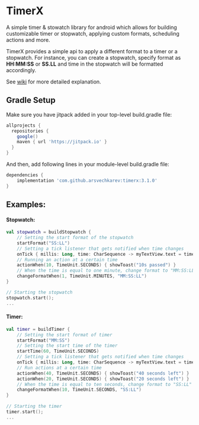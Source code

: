 # TimerX
A simple timer & stowatch library for android which allows for building customizable timer or stopwatch, applying custom formats, scheduling actions and more.

TimerX provides a simple api to apply a different format to a timer or a stopwatch. For instance, you can create a stopwatch, specify format as **HH:MM:SS** or **SS.LL** and time in the stopwatch will be formatted accordingly. 

See [wiki](https://github.com/arsvechkarev/TimerX/wiki/Format-syntax) for more detailed explanation.

## Gradle Setup
Make sure you have jitpack added in your top-level build.gradle file:
```groovy
allprojects {
  repositories {
    google()
    maven { url 'https://jitpack.io' }
  }
}
```


And then, add following lines in your module-level build.gradle file:
```groovy
dependencies {
    implementation 'com.github.arsvechkarev:timerx:3.1.0'
}
```


## Examples:
#### Stopwatch:
```kotlin
val stopwatch = buildStopwatch { 
    // Setting the start format of the stopwatch
    startFormat("SS:LL")
    // Setting a tick listener that gets notified when time changes
    onTick { millis: Long, time: CharSequence -> myTextView.text = time }
    // Running an action at a certain time
    actionWhen(10, TimeUnit.SECONDS) { showToast("10s passed") }
    // When the time is equal to one minute, change format to "MM:SS:LL"
    changeFormatWhen(1, TimeUnit.MINUTES, "MM:SS:LL")
}

// Starting the stopwatch
stopwatch.start();
...
```

#### Timer:
```kotlin
val timer = buildTimer {
    // Setting the start format of timer
    startFormat("MM:SS")
    // Setting the start time of the timer
    startTime(60, TimeUnit.SECONDS)
    // Setting a tick listener that gets notified when time changes
    onTick { millis: Long, time: CharSequence -> myTextView.text = time }
    // Run actions at a certain time
    actionWhen(40, TimeUnit.SECONDS) { showToast("40 seconds left") }
    actionWhen(20, TimeUnit.SECONDS) { showToast("20 seconds left") }
    // When the time is equal to ten seconds, change format to "SS:LL"
    changeFormatWhen(10, TimeUnit.SECONDS, "SS:LL")
}
    
// Starting the timer
timer.start();
...
```
